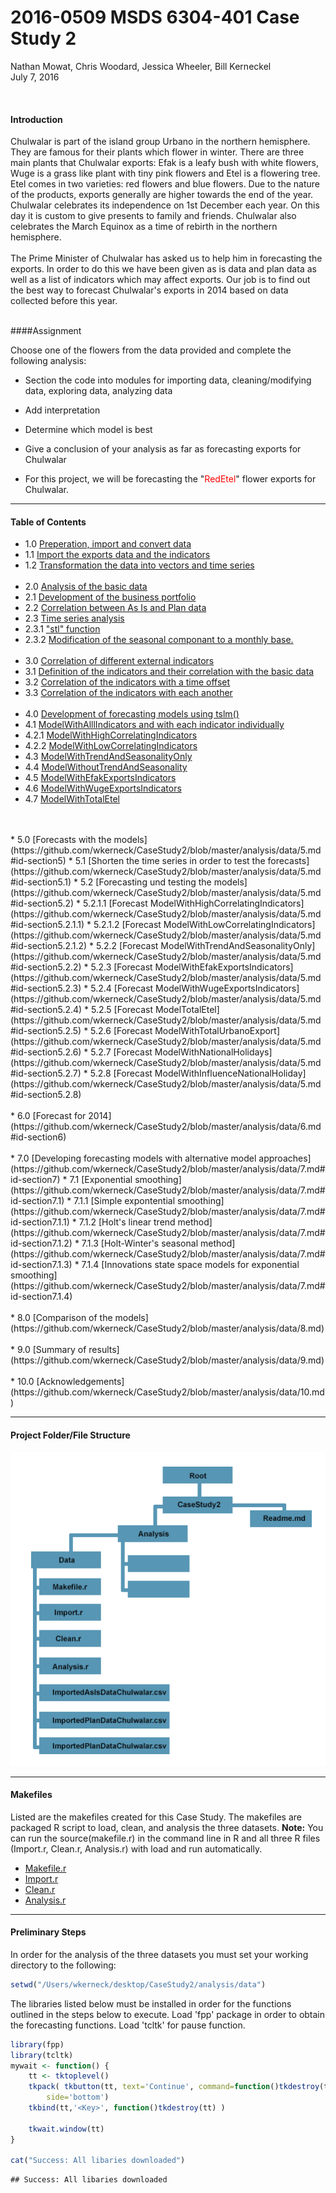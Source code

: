 # 2016-0509 MSDS 6304-401 Case Study 2
Nathan Mowat, Chris Woodard, Jessica Wheeler, Bill Kerneckel  
July 7, 2016  

<br>

#### Introduction


Chulwalar is part of the island group Urbano in the northern hemisphere. They 
are famous for their plants which flower in winter. There are three main plants
that Chulwalar exports: Efak is a leafy bush with white flowers, Wuge is a grass 
like plant with tiny pink flowers and Etel is a flowering tree. Etel comes in 
two varieties: red flowers and blue flowers. Due to the nature of the products,
exports generally are higher towards the end of the year. 
Chulwalar celebrates its independence on 1st December each year. On this day it
is custom to give presents to family and friends. Chulwalar also celebrates the 
March Equinox as a time of rebirth in the northern hemisphere. 
<br>
<br>
The Prime Minister of Chulwalar has asked us to help him in forecasting the 
exports. In order to do this we have been given as is data and plan data as well
as a list of indicators which may affect exports. Our job is to find out the best
way to forecast Chulwalar's exports in 2014 based on data collected before this year.
<br>
<br>

####Assignment

Choose one of the flowers from the data provided and complete the following analysis:

- Section the code into modules for importing data, cleaning/modifying data, exploring data, analyzing data

- Add interpretation

- Determine which model is best

- Give a conclusion of your analysis as far as forecasting exports for Chulwalar

- For this project, we will be forecasting the "<font color="red">RedEtel</font>" flower exports for Chulwalar. 

****************************

#### Table of Contents

* 1.0   [Preperation, import and convert data](https://github.com/wkerneck/CaseStudy2/blob/master/analysis/data/1.md#id-section1)
* 1.1   [Import the exports data and the indicators](https://github.com/wkerneck/CaseStudy2/blob/master/analysis/data/1.md#id-section1.1)
* 1.2   [Transformation the data into vectors and time series](https://github.com/wkerneck/CaseStudy2/blob/master/analysis/data/1.md#id-section1.2)
<br><br>
* 2.0   [Analysis of the basic data](https://github.com/wkerneck/CaseStudy2/blob/master/analysis/data/2.md#id-section2.0) 
* 2.1   [Development of the business portfolio](https://github.com/wkerneck/CaseStudy2/blob/master/analysis/data/2.md#id-section2.1)
* 2.2   [Correlation between As Is and Plan data](https://github.com/wkerneck/CaseStudy2/blob/master/analysis/data/2.md#id-section2.2)
* 2.3   [Time series analysis](https://github.com/wkerneck/CaseStudy2/blob/master/analysis/data/2.md#id-section2.3)
* 2.3.1 ["stl" function](https://github.com/wkerneck/CaseStudy2/blob/master/analysis/data/2.md#id-section2.3.1)
* 2.3.2 [Modification of the seasonal componant to a monthly base.](https://github.com/wkerneck/CaseStudy2/blob/master/analysis/data/2.md#id-section2.3.2)
<br><br>
* 3.0   [Correlation of different external indicators](https://github.com/wkerneck/CaseStudy2/blob/master/analysis/data/3.md#id-section3)
* 3.1   [Definition of the indicators and their correlation with the basic data](https://github.com/wkerneck/CaseStudy2/blob/master/analysis/data/3.md#id-section3.1)
* 3.2   [Correlation of the indicators with a time offset](https://github.com/wkerneck/CaseStudy2/blob/master/analysis/data/3.md#id-section3.2)
* 3.3   [Correlation of the indicators with each another](https://github.com/wkerneck/CaseStudy2/blob/master/analysis/data/3.md#id-section3.3)
<br><br>
* 4.0   [Development of forecasting models using tslm()](https://github.com/wkerneck/CaseStudy2/blob/master/analysis/data/4.md#id-section4)
* 4.1   [ModelWithAlllIndicators and with each indicator individually](https://github.com/wkerneck/CaseStudy2/blob/master/analysis/data/4.md#id-section4.1)
* 4.2.1 [ModelWithHighCorrelatingIndicators](https://github.com/wkerneck/CaseStudy2/blob/master/analysis/data/4.md#id-section4.2.1)      
* 4.2.2 [ModelWithLowCorrelatingIndicators](https://github.com/wkerneck/CaseStudy2/blob/master/analysis/data/4.md#id-section4.2.2)                
* 4.3   [ModelWithTrendAndSeasonalityOnly](https://github.com/wkerneck/CaseStudy2/blob/master/analysis/data/4.md#id-section4.3)  
* 4.4   [ModelWithoutTrendAndSeasonality](https://github.com/wkerneck/CaseStudy2/blob/master/analysis/data/4.md#id-section4.4)
* 4.5   [ModelWithEfakExportsIndicators](https://github.com/wkerneck/CaseStudy2/blob/master/analysis/data/4.md#id-section4.5)
* 4.6   [ModelWithWugeExportsIndicators](https://github.com/wkerneck/CaseStudy2/blob/master/analysis/data/4.md#id-section4.6)
* 4.7   [ModelWithTotalEtel](https://github.com/wkerneck/CaseStudy2/blob/master/analysis/data/4.md#id-section4.7)
<br>
<br>
* 5.0     [Forecasts with the models](https://github.com/wkerneck/CaseStudy2/blob/master/analysis/data/5.md#id-section5)
* 5.1     [Shorten the time series in order to test the forecasts](https://github.com/wkerneck/CaseStudy2/blob/master/analysis/data/5.md#id-section5.1)
* 5.2     [Forecasting und testing the models](https://github.com/wkerneck/CaseStudy2/blob/master/analysis/data/5.md#id-section5.2)
* 5.2.1.1 [Forecast ModelWithHighCorrelatingIndicators](https://github.com/wkerneck/CaseStudy2/blob/master/analysis/data/5.md#id-section5.2.1.1)
* 5.2.1.2 [Forecast ModelWithLowCorrelatingIndicators](https://github.com/wkerneck/CaseStudy2/blob/master/analysis/data/5.md#id-section5.2.1.2)
* 5.2.2   [Forecast ModelWithTrendAndSeasonalityOnly](https://github.com/wkerneck/CaseStudy2/blob/master/analysis/data/5.md#id-section5.2.2)
* 5.2.3   [Forecast ModelWithEfakExportsIndicators](https://github.com/wkerneck/CaseStudy2/blob/master/analysis/data/5.md#id-section5.2.3)
* 5.2.4   [Forecast ModelWithWugeExportsIndicators](https://github.com/wkerneck/CaseStudy2/blob/master/analysis/data/5.md#id-section5.2.4)
* 5.2.5   [Forecast ModelTotalEtel](https://github.com/wkerneck/CaseStudy2/blob/master/analysis/data/5.md#id-section5.2.5)
* 5.2.6   [Forecast ModelWithTotalUrbanoExport](https://github.com/wkerneck/CaseStudy2/blob/master/analysis/data/5.md#id-section5.2.6)
* 5.2.7   [Forecast ModelWithNationalHolidays](https://github.com/wkerneck/CaseStudy2/blob/master/analysis/data/5.md#id-section5.2.7)
* 5.2.8   [Forecast ModelWithInfluenceNationalHoliday](https://github.com/wkerneck/CaseStudy2/blob/master/analysis/data/5.md#id-section5.2.8)
<br>
<br>
* 6.0     [Forecast for 2014](https://github.com/wkerneck/CaseStudy2/blob/master/analysis/data/6.md#id-section6)
<br>
<br>
* 7.0     [Developing forecasting models with alternative model approaches](https://github.com/wkerneck/CaseStudy2/blob/master/analysis/data/7.md#id-section7)
* 7.1     [Exponential smoothing](https://github.com/wkerneck/CaseStudy2/blob/master/analysis/data/7.md#id-section7.1)
* 7.1.1   [Simple expontential smoothing](https://github.com/wkerneck/CaseStudy2/blob/master/analysis/data/7.md#id-section7.1.1)
* 7.1.2   [Holt's linear trend method](https://github.com/wkerneck/CaseStudy2/blob/master/analysis/data/7.md#id-section7.1.2)
* 7.1.3   [Holt-Winter's seasonal method](https://github.com/wkerneck/CaseStudy2/blob/master/analysis/data/7.md#id-section7.1.3)
* 7.1.4   [Innovations state space models for exponential smoothing](https://github.com/wkerneck/CaseStudy2/blob/master/analysis/data/7.md#id-section7.1.4)
<br>
<br>
* 8.0     [Comparison of the models](https://github.com/wkerneck/CaseStudy2/blob/master/analysis/data/8.md)
<br>
<br>
* 9.0     [Summary of results](https://github.com/wkerneck/CaseStudy2/blob/master/analysis/data/9.md)
<br>
<br>
* 10.0    [Acknowledgements](https://github.com/wkerneck/CaseStudy2/blob/master/analysis/data/10.md)

****************************

#### Project Folder/File Structure

![Case Study 2 - Project Folder Sturcture](images/projectfolderstructure.png)




****************************

#### Makefiles

Listed are the makefiles created for this Case Study. The makefiles are packaged R script to load, clean, and analysis the three datasets. <strong>Note:</strong> You can run the source(makefile.r) in the command line in R and all three R files (Import.r, Clean.r, Analysis.r) with load and run automatically. 

- [Makefile.r](https://github.com/wkerneck/CaseStudy2/blob/master/analysis/data/makefile.r)
- [Import.r](https://github.com/wkerneck/CaseStudy2/blob/master/analysis/data/import.r)
- [Clean.r](https://github.com/wkerneck/CaseStudy2/blob/master/analysis/data/clean.r)
- [Analysis.r](https://github.com/wkerneck/CaseStudy2/blob/master/analysis/data/analysis.r)

****************************

#### Preliminary Steps

In order for the analysis of the three datasets you must set your working directory to the following:


```r
setwd("/Users/wkerneck/desktop/CaseStudy2/analysis/data")
```

The libraries listed below must be installed in order for the functions outlined in the steps below to execute. Load 'fpp' package in order to obtain the forecasting functions. Load 'tcltk' for pause function.


```r
library(fpp)
library(tcltk)
mywait <- function() {
    tt <- tktoplevel()
    tkpack( tkbutton(tt, text='Continue', command=function()tkdestroy(tt)),
        side='bottom')
    tkbind(tt,'<Key>', function()tkdestroy(tt) )

    tkwait.window(tt)
}

cat("Success: All libaries downloaded")
```

```
## Success: All libaries downloaded
```



